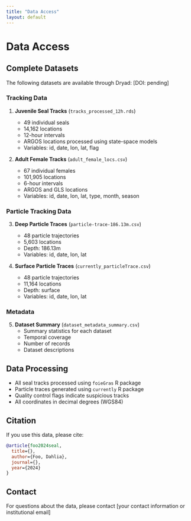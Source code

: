 ```yaml
---
title: "Data Access"
layout: default
---
```


# Data Access

## Complete Datasets
The following datasets are available through Dryad: [DOI: pending]

### Tracking Data
1. **Juvenile Seal Tracks** (`tracks_processed_12h.rds`)
   - 49 individual seals
   - 14,162 locations
   - 12-hour intervals
   - ARGOS locations processed using state-space models
   - Variables: id, date, lon, lat, flag

2. **Adult Female Tracks** (`adult_female_locs.csv`)
   - 67 individual females
   - 101,905 locations
   - 6-hour intervals
   - ARGOS and GLS locations
   - Variables: id, date, lon, lat, type, month, season

### Particle Tracking Data
3. **Deep Particle Traces** (`particle-trace-186.13m.csv`)
   - 48 particle trajectories
   - 5,603 locations
   - Depth: 186.13m
   - Variables: id, date, lon, lat

4. **Surface Particle Traces** (`currently_particleTrace.csv`)
   - 48 particle trajectories
   - 11,164 locations
   - Depth: surface
   - Variables: id, date, lon, lat

### Metadata
5. **Dataset Summary** (`dataset_metadata_summary.csv`)
   - Summary statistics for each dataset
   - Temporal coverage
   - Number of records
   - Dataset descriptions

## Data Processing
- All seal tracks processed using `foieGras` R package
- Particle traces generated using `currently` R package
- Quality control flags indicate suspicious tracks
- All coordinates in decimal degrees (WGS84)

## Citation
If you use this data, please cite:
```bibtex
@article{foo2024seal,
  title={},
  author={Foo, Dahlia},
  journal={},
  year={2024}
}
```

## Contact
For questions about the data, please contact [your contact information or institutional email] 
